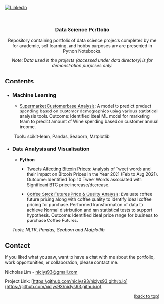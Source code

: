 <div id="top"></div>


[![LinkedIn][linkedin-shield]][linkedin-url]
<!-- [![Contributors][contributors-shield]][contributors-url] -->


<!-- PROJECT LOGO -->
<br />
<div align="center">

<h3 align="center">Data Science Portfolio</h3>

<p align="center">
  Repository containing portfolio of data science projects completed by me for academic, self learning, and hobby purposes are are presented in Python Notebooks.

 _Note: Data used in the projects (accessed under data directory) is for demonstration purposes only._
    
 </p>
</div>


## Contents

- ### Machine Learning

	- [Supermarket Customerbase Analysis](https://github.com/niclys93/data_science_portfolio/blob/8f81bcd5480d176019c06e9d391a0b4d7bafebdc/Supermarket%20Customerbase%20Analysis/Modelling%20Project_v2.ipynb): A model to predict product spending based on customer demographics using various statistical analysis tools. Outcome: Identified ideal ML model for marketing team to predict amount of Wine spending based on customer annual income.

	_Tools: scikit-learn, Pandas, Seaborn, Matplotlib

- ### Data Analysis and Visualisation

	- __Python__
		- [Tweets Affecting Bitcoin Prices](https://github.com/niclys93/data_science_portfolio/blob/502c8d3e99d33441e3197130c45d583a941a3b19/Coffee%20Futures%20&%20Quality%20Analysis/Coffee%20Futures%20&%20Quality%20Analysis_Final.ipynb): Analysis of Tweet words and their impact on Bitcoin Prices in the Year 2021 (Feb to Aug 2021). Outcome: Identified Top 10 Tweet Words associated with Significant BTC price increase/decrease.

		- [Coffee Stock Futures Price & Quality Analysis](https://github.com/niclys93/data_science_portfolio/blob/163bd6cd7c71e6594c6c623f9b67547e3b8de3a1/Coffee%20Futures%20&%20Quality%20Analysis/Coffee%20Futures%20&%20Quality%20Analysis_Final.ipynb): Evaluate coffee future pricing along with coffee quality to identify ideal coffee pricing for purchase. Performed transformation of data to achieve Normal distribution and ran statistical tests to support hypothesis. Outcome: Identified ideal price range for business to purchase Coffee Futures.

	_Tools: NLTK, Pandas, Seaborn and Matplotlib_

<!-- CONTACT -->
## Contact
If you liked what you saw, want to have a chat with me about the portfolio, work opportunities, or collaboration, please contact me. 

Nicholas Lim - niclys93@gmail.com

Project Link: [https://github.com/niclys93/niclys93.github.io](https://github.com/niclys93/niclys93.github.io)

<p align="right">(<a href="#top">back to top</a>)</p>



<!-- MARKDOWN LINKS & IMAGES -->
<!-- https://www.markdownguide.org/basic-syntax/#reference-style-links -->
[contributors-shield]: https://img.shields.io/github/contributors/github_username/repo_name.svg?style=for-the-badge
[contributors-url]: https://github.com/github_username/repo_name/graphs/contributors
[forks-shield]: https://img.shields.io/github/forks/github_username/repo_name.svg?style=for-the-badge
[forks-url]: https://github.com/github_username/repo_name/network/members
[stars-shield]: https://img.shields.io/github/stars/github_username/repo_name.svg?style=for-the-badge
[stars-url]: https://github.com/github_username/repo_name/stargazers
[issues-shield]: https://img.shields.io/github/issues/github_username/repo_name.svg?style=for-the-badge
[issues-url]: https://github.com/github_username/repo_name/issues
[license-shield]: https://img.shields.io/github/license/github_username/repo_name.svg?style=for-the-badge
[license-url]: https://github.com/github_username/repo_name/blob/master/LICENSE.txt
[linkedin-shield]: https://img.shields.io/badge/-LinkedIn-black.svg?style=for-the-badge&logo=linkedin&colorB=555
[linkedin-url]: https://www.linkedin.com/in/nicholaslimys
